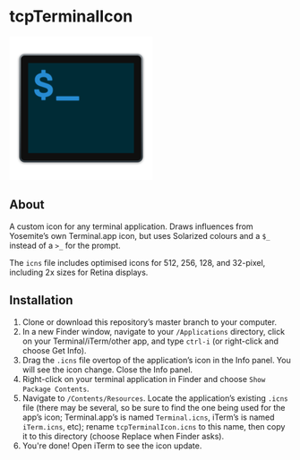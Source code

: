 # tcpTerminalIcon

<img src="./512.png" width="256px" alt="Terminal icon">

## About
A custom icon for any terminal application. Draws influences from Yosemite’s own Terminal.app icon, but uses Solarized colours and a `$_` instead of a `>_` for the prompt. 

The `icns` file includes optimised icons for 512, 256, 128, and 32-pixel, including 2x sizes for Retina displays.

## Installation
1. Clone or download this repository’s master branch to your computer.
2. In a new Finder window, navigate to your `/Applications` directory, click on your Terminal/iTerm/other app, and type `ctrl-i` (or right-click and choose Get Info).
4. Drag the `.icns` file overtop of the application’s icon in the Info panel. You will see the icon change. Close the Info panel.
5. Right-click on your terminal application in Finder and choose `Show Package Contents`.
6. Navigate to `/Contents/Resources`. Locate the application’s existing `.icns` file (there may be several, so be sure to find the one being used for the app’s icon; Terminal.app’s is named `Terminal.icns`, iTerm’s is named `iTerm.icns`, etc); rename `tcpTerminalIcon.icns` to this name, then copy it to this directory (choose Replace when Finder asks).
7. You're done! Open iTerm to see the icon update.
